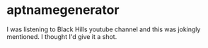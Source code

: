 # aptnamegenerator

I was listening to Black Hills youtube channel and this was jokingly mentioned. I thought I'd give it a shot.
